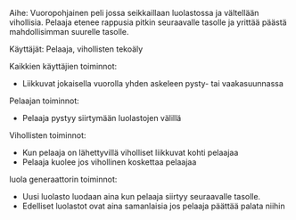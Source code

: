 Aihe: Vuoropohjainen peli jossa seikkaillaan luolastossa ja vältellään vihollisia. Pelaaja etenee rappusia pitkin seuraavalle tasolle
ja yrittää päästä mahdollisimman suurelle tasolle.

Käyttäjät: Pelaaja, vihollisten tekoäly

Kaikkien käyttäjien toiminnot:
- Liikkuvat jokaisella vuorolla yhden askeleen pysty- tai vaakasuunnassa

Pelaajan toiminnot:
- Pelaaja pystyy siirtymään luolastojen välillä

Vihollisten toiminnot:
- Kun pelaaja on lähettyvillä viholliset liikkuvat kohti pelaajaa
- Pelaaja kuolee jos vihollinen koskettaa pelaajaa

luola generaattorin toiminnot:
- Uusi luolasto luodaan aina kun pelaaja siirtyy seuraavalle tasolle.
- Edelliset luolastot ovat aina samanlaisia jos pelaaja päättää palata niihin 
